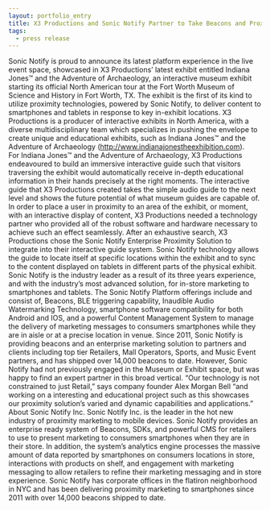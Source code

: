 ```yaml
---
layout: portfolio_entry
title: X3 Productions and Sonic Notify Partner to Take Beacons and Proximity Technology to a Magical Place at an Interactive Museum Exhibit
tags:
  - press release
---
```


Sonic Notify is proud to announce its latest platform experience in the live event space, showcased in X3 Productions’ latest exhibit entitled Indiana Jones™ and the Adventure of Archaeology, an interactive museum exhibit starting its official North American tour at the Fort Worth Museum of Science and History in Fort Worth, TX. The exhibit is the first of its kind to utilize proximity technologies, powered by Sonic Notify, to deliver content to smartphones and tablets in response to key in-exhibit locations.
X3 Productions is a producer of interactive exhibits in North America, with a diverse multidisciplinary team which specializes in pushing the envelope to create unique and educational exhibits, such as Indiana Jones™ and the Adventure of Archaeology (http://www.indianajonestheexhibition.com).
<br>
For Indiana Jones™ and the Adventure of Archaeology, X3 Productions endeavoured to build an immersive interactive guide such that visitors traversing the exhibit would automatically receive in-depth educational information in their hands precisely at the right moments. The interactive guide that X3 Productions created takes the simple audio guide to the next level and shows the future potential of what museum guides are capable of. In order to place a user in proximity to an area of the exhibit, or moment, with an interactive display of content, X3 Productions needed a technology partner who provided all of the robust software and hardware necessary to achieve such an effect seamlessly. After an exhaustive search, X3 Productions chose the Sonic Notify Enterprise Proximity Solution to integrate into their interactive guide system. Sonic Notify technology allows the guide to locate itself at specific locations within the exhibit and to sync to the content displayed on tablets in different parts of the physical exhibit.
<br>
Sonic Notify is the industry leader as a result of its three years experience, and with the industry’s most advanced solution, for in-store marketing to smartphones and tablets. The Sonic Notify Platform offerings include and consist of, Beacons, BLE triggering capability, Inaudible Audio Watermarking Technology, smartphone software compatibility for both Android and IOS, and a powerful Content Management System to manage the delivery of marketing messages to consumers smartphones while they are in aisle or at a precise location in venue. Since 2011, Sonic Notify is providing beacons and an enterprise marketing solution to partners and clients including top tier Retailers, Mall Operators, Sports, and Music Event partners, and has shipped over 14,000 beacons to date. However, Sonic Notify had not previously engaged in the Museum or Exhibit space, but was happy to find an expert partner in this broad vertical. “Our technology is not constrained to just Retail,” says company founder Alex Morgan Bell “and working on a interesting and educational project such as this showcases our proximity solution’s varied and dynamic capabilities and applications.”
<br>
About Sonic Notify Inc.
Sonic Notify Inc. is the leader in the hot new industry of proximity marketing to mobile devices. Sonic Notify provides an enterprise ready system of Beacons, SDKs, and powerful CMS for retailers to use to present marketing to consumers smartphones when they are in their store. In addition, the system’s analytics engine processes the massive amount of data reported by smartphones on consumers locations in store, interactions with products on shelf, and engagement with marketing messaging to allow retailers to refine their marketing messaging and in store experience. Sonic Notify has corporate offices in the flatiron neighborhood in NYC and has been delivering proximity marketing to smartphones since 2011 with over 14,000 beacons shipped to date.
